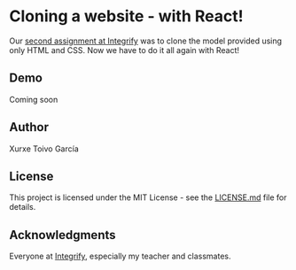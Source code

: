 # Cloning a website - with React!

Our [second assignment at Integrify](https://github.com/xurxe/Integrify-02-clone) was to clone the model provided using only HTML and CSS. Now we have to do it all again with React!

## Demo

Coming soon

## Author

Xurxe Toivo García

## License

This project is licensed under the MIT License - see the [LICENSE.md](LICENSE.md) file for details.

## Acknowledgments

Everyone at [Integrify](https://github.com/Integrify-Finland), especially my teacher and classmates.